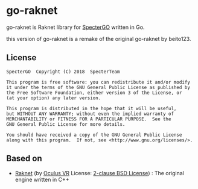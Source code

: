 # go-raknet

go-raknet is Raknet library for [SpecterGO](https://github.com/SpecterTeam/SpecterGO) written in Go.

this version of go-raknet is a remake of the original go-raknet by beito123.

## License

    SpecterGO  Copyright (C) 2018  SpecterTeam

    This program is free software: you can redistribute it and/or modify
    it under the terms of the GNU General Public License as published by
    the Free Software Foundation, either version 3 of the License, or
    (at your option) any later version.

    This program is distributed in the hope that it will be useful,
    but WITHOUT ANY WARRANTY; without even the implied warranty of
    MERCHANTABILITY or FITNESS FOR A PARTICULAR PURPOSE.  See the
    GNU General Public License for more details.

    You should have received a copy of the GNU General Public License
    along with this program.  If not, see <http://www.gnu.org/licenses/>.



## Based on

- [Raknet](https://github.com/facebookarchive/RakNet) (by [Oculus VR](https://github.com/OculusVR/) License: [2-clause BSD License](https://opensource.org/licenses/BSD-2-Clause)) : The original engine written in C++